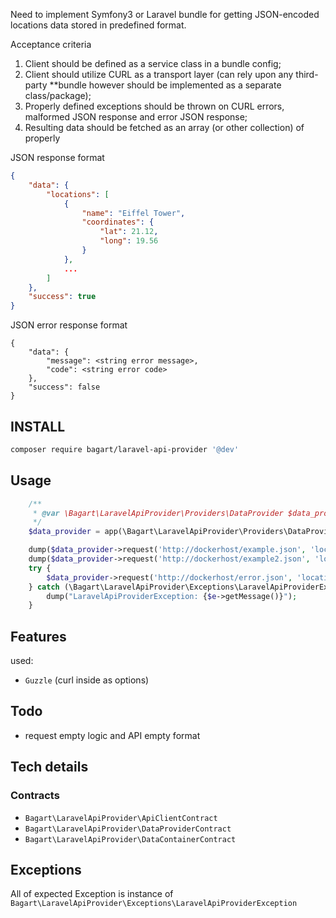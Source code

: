Need to implement Symfony3 or Laravel bundle for getting JSON-encoded locations data stored in predefined format.

Acceptance criteria
1. Client should be defined as a service class in a bundle config;
2. Client should utilize CURL as a transport layer (can rely upon any third-party **bundle however should be implemented as a separate class/package);
3. Properly defined exceptions should be thrown on CURL errors, malformed JSON response and error JSON response;
4. Resulting data should be fetched as an array (or other collection) of properly


JSON response format
```json
{
    "data": {
        "locations": [
            {
                "name": "Eiffel Tower",
                "coordinates": {
                    "lat": 21.12,
                    "long": 19.56
                }
            },
            ...
        ]
    },
    "success": true
}
```

JSON error response format
```
{
    "data": {
        "message": <string error message>,
        "code": <string error code>
    },
    "success": false
}
```


## INSTALL
```bash
composer require bagart/laravel-api-provider '@dev'
```

## Usage
```php
    /**
     * @var \Bagart\LaravelApiProvider\Providers\DataProvider $data_provider
     */
    $data_provider = app(\Bagart\LaravelApiProvider\Providers\DataProvider::class);

    dump($data_provider->request('http://dockerhost/example.json', 'locations'));
    dump($data_provider->request('http://dockerhost/example2.json', 'locations'));
    try {
        $data_provider->request('http://dockerhost/error.json', 'locations');
    } catch (\Bagart\LaravelApiProvider\Exceptions\LaravelApiProviderException $e) {
        dump("LaravelApiProviderException: {$e->getMessage()}");
    }
```
        
## Features
used:
 - `Guzzle` (curl inside as options)

## Todo
 - request empty logic and API empty format
 
## Tech details

### Contracts
- `Bagart\LaravelApiProvider\ApiClientContract`
- `Bagart\LaravelApiProvider\DataProviderContract`
- `Bagart\LaravelApiProvider\DataContainerContract`

## Exceptions
All of expected Exception is instance of `Bagart\LaravelApiProvider\Exceptions\LaravelApiProviderException` 